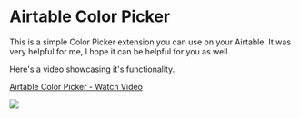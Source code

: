 # Airtable Color Picker

This is a simple Color Picker extension you can use on your Airtable.
It was very helpful for me, I hope it can be helpful for you as well.

Here's a video showcasing it's functionality.

<div>
  <a href="https://www.loom.com/share/2c4a7460a0fc45ee81f94ad5ddf69dce">
    <p>Airtable Color Picker - Watch Video</p>
  </a>
  <a href="https://www.loom.com/share/2c4a7460a0fc45ee81f94ad5ddf69dce">
    <img style="max-width:300px;" src="https://cdn.loom.com/sessions/thumbnails/2c4a7460a0fc45ee81f94ad5ddf69dce-b956d240d7420e56-full-play.gif">
  </a>
</div>
